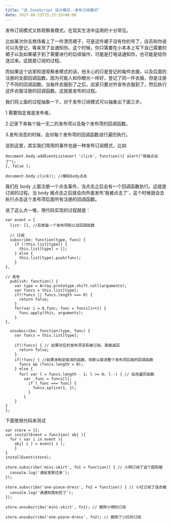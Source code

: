 ```yaml
---
title: "谈 JavaScript 设计模式--发布订阅模式"
date: 2017-08-23T15:23:25+08:00
---
```

发布订阅模式又称观察者模式，在现实生活中运用的十分常见。

比如某次你去商场看上了一件漂亮裙子，可是这件裙子没有你的号了，店员和你说可以先登记，等来货了会通知你。这个时候，你只需要在小本本上写下自己需要的裙子以及如果裙子到了需要进行的后续操作，可能是打电话通知你，也可能是给你送过来。这就是订阅的过程。

而如果这个店家知道观察者模式的话，他关心的只是登记的每件衣服，以及后面的注册的全部回调函数。因为可能人和你眼光一样好，登记了同一件衣服，但是注册了不同的回调函数。当每件衣服到了之后，店家只要对外宣布衣服到了，然后执行这件衣服注册的回调函数。这就是发布的过程。

我们将上面的过程抽象一下，对于发布订阅模式可以抽象出下面三步。

1.需要指定谁是发布者。

2.记录下来每个独一无二的发布项以及每个发布项的回调函数。

3.发布消息的时候，会对每个发布项的回调函数进行遍历执行。

说到这里，其实我们常用的事件也是一种发布订阅模式，比如

```
document.body.addEventListener( 'click', function(){ alert("我被点击了");
}, false );

document.body.click(); //模拟body点击
```

我们在 body 上面注册一个点击事件，当点击之后会有一个回调函数执行。这就是订阅的过程。当 body 被点击之后就会向外面发布‘我被点击了’，这个时候就会去执行点击这个发布项后面所有注册的回调函数。

说了这么大一堆，用代码实现的过程就是：

```
var event = {
  list: [], //存放每一个发布项和以及回调函数

  // 订阅
  subscribe: function(type, func) {
    if (!this.list[type]) {
	  this.list[type] = [];
    } else {
	  this.list[type].push(func);
    }
},

// 发布
  publish: function() {
    var type = Array.prototype.shift.call(arguments);
    var funcs = this.list[type];
    if(!funcs || funcs.length === 0) {
	  return false;
    }
    for(var i = 0,func; func = funcs[i++]) {
	  func.apply(this, arguments);
    }
},

  unsubscribe: function(type, func) {
    var funcs = this.list[type];

    if(!funcs) { // 如果对应的发布项没有被订阅，直接返回
	  return false;
    }
    if(!func) { //如果未制定取消的函数，则默认取消整个发布项后面的回调函数
	  funcs && (funcs.length = 0);
    } else {
	  for( var l = funcs.length - 1; l >= 0; l--) { // 反向遍历函数
	    var _func = funcs[l];
		  if (_func === func) {
		    funcs.splice(1, 1);
          }
        }
    }
}
};
```

下面使用代码来测试

```
var store = {};
var installEvent = function( obj ){
  for ( var i in event ){
    obj[ i ] = event[ i ];
    }
}
installEvent(store);

store.subscribe('mini-skirt', fn1 = function() { // 小明订阅了这个超短裙
  console.log('请给我寄过来');
});

store.subscribe('one-piece-dress', fn2 = function() { // 小红订阅了连衣裙
  console.log('请通知我到货了');
});

store.unsubscribe('mini-skirt', fn1); // 删除小明的订阅

store.unsubscribe('one-piece-dress', fn2); // 删除了小红的订阅
```
